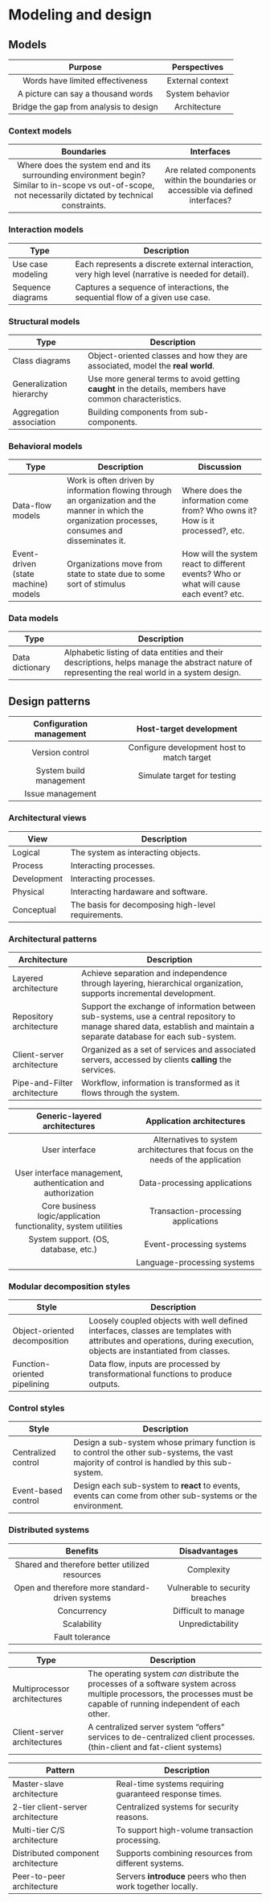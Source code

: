 # Modeling and design

## Models

| Purpose | Perspectives |
| :---: | :---: |
| Words have limited effectiveness | External context |
| A picture can say a thousand words | System behavior |
| Bridge the gap from analysis to design | Architecture |

### Context models

| Boundaries | Interfaces |
| :---: | :---: |
| Where does the system end and its surrounding environment begin? Similar to in-scope vs out-of-scope, not necessarily dictated by technical constraints. | Are related components within the boundaries or accessible via defined interfaces? |

### Interaction models

| Type | Description |
| --- | --- |
| Use case modeling | Each represents a discrete external interaction, very high level (narrative is needed for detail). |
| Sequence diagrams | Captures a sequence of interactions, the sequential flow of a given use case. |

### Structural models

| Type | Description |
| --- | --- |
| Class diagrams | Object-oriented classes and how they are associated, model the **real world**. |
| Generalization hierarchy | Use more general terms to avoid getting **caught** in the details, members have common characteristics. |
| Aggregation association | Building components from sub-components. |

### Behavioral models

| Type | Description | Discussion |
| --- | --- | --- |
| Data-flow models | Work is often driven by information flowing through an organization and the manner in which the organization processes, consumes and disseminates it. | Where does the information come from? Who owns it? How is it processed?, etc. |
| Event-driven (state machine) models | Organizations move from state to state due to some sort of stimulus | How will the system react to different events? Who or what will cause each event? etc. |

### Data models

| Type | Description |
| --- | --- |
| Data dictionary | Alphabetic listing of data entities and their descriptions, helps manage the abstract nature of representing the real world in a system design. |

## Design patterns

| Configuration management | Host-target development |
| :---: | :---: |
| Version control | Configure development host to match target |
| System build management | Simulate target for testing |
| Issue management | |

### Architectural views

| View | Description |
| --- | --- |
| Logical | The system as interacting objects. |
| Process | Interacting processes. |
| Development | Interacting processes. |
| Physical | Interacting hardaware and software. |
| Conceptual | The basis for decomposing high-level requirements. |

### Architectural patterns

| Architecture | Description |
| --- | --- |
| Layered architecture | Achieve separation and independence through layering, hierarchical organization, supports incremental development. |
| Repository architecture | Support the exchange of information between sub-systems, use a central repository to manage shared data, establish and maintain a separate database for each sub-system. |
| Client-server architecture | Organized as a set of services and associated servers, accessed by clients **calling** the services. |
| Pipe-and-Filter architecture | Workflow, information is transformed as it flows through the system. |

| Generic-layered architectures | Application architectures |
| :---: | :---: |
| User interface | Alternatives to system architectures that focus on the needs of the application |
| User interface management, authentication and authorization | Data-processing applications |
| Core business logic/application functionality, system utilities | Transaction-processing applications |
| System support. (OS, database, etc.) | Event-processing systems |
| | Language-processing systems |

### Modular decomposition styles

| Style | Description |
| --- | --- |
| Object-oriented decomposition | Loosely coupled objects with well defined interfaces, classes are templates with attributes and operations, during execution, objects are instantiated from classes. |
| Function-oriented pipelining | Data flow, inputs are processed by transformational functions to produce outputs. |

### Control styles

| Style | Description |
| --- | --- |
| Centralized control | Design a sub-system whose primary function is to control the other sub-systems, the vast majority of control is handled by this sub-system. |
| Event-based control | Design each sub-system to **react** to events, events can come from other sub-systems or the environment. |

### Distributed systems

| Benefits | Disadvantages |
| :---: | :---: |
| Shared and therefore better utilized resources | Complexity |
| Open and therefore more standard-driven systems | Vulnerable to security breaches |
| Concurrency | Difficult to manage |
| Scalability | Unpredictability |
| Fault tolerance | |

| Type | Description |
| --- | --- |
| Multiprocessor architectures | The operating system *can* distribute the processes of a software system across multiple processors, the processes must be capable of running independent of each other. |
| Client-server architectures | A centralized server system “offers” services to de-centralized client processes. (thin-client and fat-client systems) |

| Pattern | Description |
| --- | --- |
| Master-slave architecture | Real-time systems requiring guaranteed response times. |
| 2-tier client-server architecture | Centralized systems for security reasons. |
| Multi-tier C/S architecture | To support high-volume transaction processing. |
| Distributed component architecture | Supports combining resources from different systems. |
| Peer-to-peer architecture | Servers **introduce** peers who then work together locally. |
